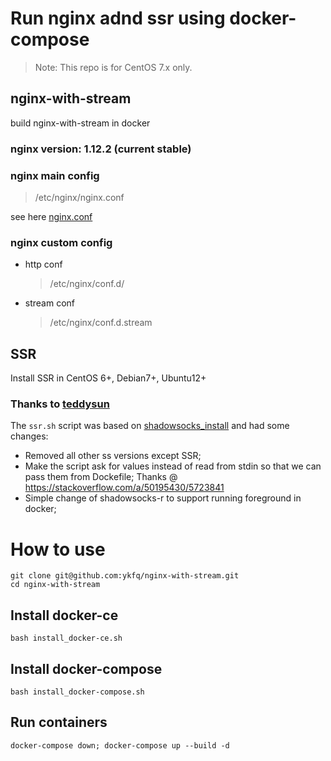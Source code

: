 # Run nginx adnd ssr using docker-compose
> Note: This repo is for CentOS 7.x only.

## nginx-with-stream
build nginx-with-stream in docker

### nginx version: 1.12.2 (current stable)

### nginx main config
> /etc/nginx/nginx.conf

see here [nginx.conf](https://github.com/ykfq/nginx-with-stream/blob/master/conf/nginx.conf)

### nginx custom config
- http conf
  > /etc/nginx/conf.d/
- stream conf
  > /etc/nginx/conf.d.stream

## SSR
Install SSR in CentOS 6+, Debian7+, Ubuntu12+

### Thanks to [teddysun](https://teddysun.com/486.html)
The `ssr.sh` script was based on [shadowsocks_install](https://raw.githubusercontent.com/teddysun/shadowsocks_install/master/shadowsocks-all.sh) and had some changes:

- Removed all other ss versions except SSR;
- Make the script ask for values instead of read from stdin so that we can pass them from Dockefile;
  Thanks @ https://stackoverflow.com/a/50195430/5723841
- Simple change of shadowsocks-r to support running foreground in docker; 


# How to use
```
git clone git@github.com:ykfq/nginx-with-stream.git
cd nginx-with-stream
```

## Install docker-ce
```
bash install_docker-ce.sh
```

## Install docker-compose
```
bash install_docker-compose.sh
```

## Run containers
```
docker-compose down; docker-compose up --build -d
```
